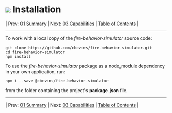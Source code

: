 #  ![](favicon.png) Installation

| Prev: [01 Summary](./01_Summary.md) | Next: [03 Capabilities](./03_Capabilities.md) | [Table of Contents](../README.md) |

---

To work with a local copy of the *fire-behavior-simulator* source code:

```
git clone https://github.com/cbevins/fire-behavior-simulator.git
cd fire-behavior-simulator
npm install
```

To use the *fire-behavior-simulator* package as a node_module dependency in your own application, run:

```
npm i --save @cbevins/fire-behavior-simulator
```
from the folder containing the project's **package.json** file.

---

| Prev: [01 Summary](./01_Summary.md) | Next: [03 Capabilities](./03_Capabilities.md) | [Table of Contents](../README.md) |

